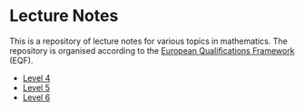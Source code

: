 # Lecture Notes
This is a repository of lecture notes for various topics in mathematics. The repository is organised according to the [European Qualifications Framework](https://ec.europa.eu/ploteus/content/descriptors-page) (EQF).

- [Level 4](L4)
- [Level 5](L5)
- [Level 6](L6)
